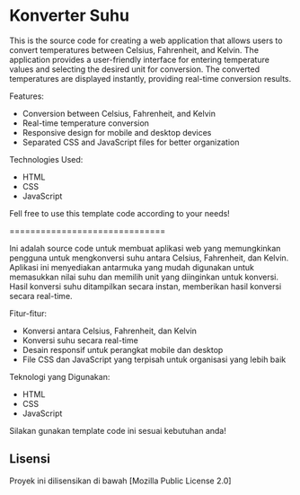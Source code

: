 # Konverter Suhu

This is the source code for creating a web application that allows users to convert temperatures between Celsius, Fahrenheit, and Kelvin. The application provides a user-friendly interface for entering temperature values and selecting the desired unit for conversion. The converted temperatures are displayed instantly, providing real-time conversion results.

Features:
- Conversion between Celsius, Fahrenheit, and Kelvin
- Real-time temperature conversion
- Responsive design for mobile and desktop devices
- Separated CSS and JavaScript files for better organization

Technologies Used:
- HTML
- CSS
- JavaScript

Fell free to use this template code according to your needs!

==============================


Ini adalah source code untuk membuat aplikasi web yang memungkinkan pengguna untuk mengkonversi suhu antara Celsius, Fahrenheit, dan Kelvin. Aplikasi ini menyediakan antarmuka yang mudah digunakan untuk memasukkan nilai suhu dan memilih unit yang diinginkan untuk konversi. Hasil konversi suhu ditampilkan secara instan, memberikan hasil konversi secara real-time.

Fitur-fitur:
- Konversi antara Celsius, Fahrenheit, dan Kelvin
- Konversi suhu secara real-time
- Desain responsif untuk perangkat mobile dan desktop
- File CSS dan JavaScript yang terpisah untuk organisasi yang lebih baik

Teknologi yang Digunakan:
- HTML
- CSS
- JavaScript

Silakan gunakan template code ini sesuai kebutuhan anda!

## Lisensi

Proyek ini dilisensikan di bawah [Mozilla Public License 2.0]
